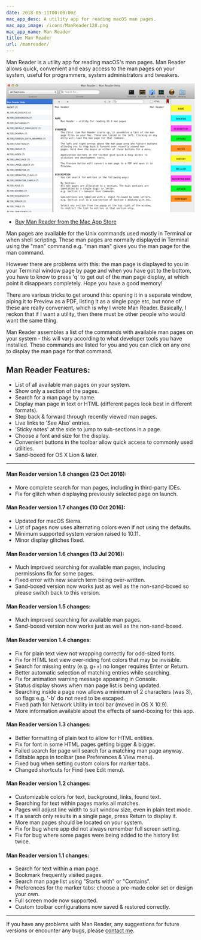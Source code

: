 ```yaml
---
date: 2018-05-11T00:00:00Z
mac_app_desc: A utility app for reading macOS man pages.
mac_app_image: /icons/ManReader128.png
mac_app_name: Man Reader
title: Man Reader
url: /manreader/
---
```


Man Reader is a utility app for reading macOS's man pages. Man Reader allows
quick, convenient and easy access to the man pages on your system, useful for
programmers, system administrators and tweakers.

[![MR][1]][2]

- [Buy Man Reader from the Mac App Store][3]

Man pages are available for the Unix commands used mostly in Terminal or when
shell scripting. These man pages are normally displayed in Terminal using the
"man" command e.g. "man man" gives you the man page for the man command.

However there are problems with this: the man page is displayed to you in your
Terminal window page by page and when you have got to the bottom, you have to
know to press 'q' to get out of the man page display, at which point it
disappears completely. Hope you have a good memory!

There are various tricks to get around this: opening it in a separate window,
piping it to Preview as a PDF, listing it as a single page etc, but none of
these are really convenient, which is why I wrote Man Reader. Basically, I
reckon that if I want a utility, then there must be other people who would want
the same thing.

Man Reader assembles a list of the commands with available man pages on your
system - this will vary according to what developer tools you have installed.
These commands are listed for you and you can click on any one to display the
man page for that command.

## Man Reader Features:

- List of all available man pages on your system.
- Show only a section of the pages.
- Search for a man page by name.
- Display man page in text or HTML (different pages look best in different
  formats).
- Step back & forward through recently viewed man pages.
- Live links to 'See Also' entries.
- 'Sticky notes' at the side to jump to sub-sections in a page.
- Choose a font and size for the display.
- Convenient buttons in the toolbar allow quick access to commonly used
  utilities.
- Sand-boxed for OS X Lion & later.

---

#### Man Reader version 1.8 changes (23 Oct 2016):

- More complete search for man pages, including in third-party IDEs.
- Fix for glitch when displaying previously selected page on launch.

#### Man Reader version 1.7 changes (10 Oct 2016):

- Updated for macOS Sierra.
- List of pages now uses alternating colors even if not using the defaults.
- Minimum supported system version raised to 10.11.
- Minor display glitches fixed.

#### Man Reader version 1.6 changes (13 Jul 2016):

- Much improved searching for available man pages, including permissions fix for
  some pages.
- Fixed error with new search term being over-written.
- Sand-boxed version now works just as well as the non-sand-boxed so please
  switch back to this version.

#### Man Reader version 1.5 changes:

- Much improved searching for available man pages.
- Sand-boxed version now works just as well as the non-sand-boxed.

#### Man Reader version 1.4 changes:

- Fix for plain text view not wrapping correctly for odd-sized fonts.
- Fix for HTML text view over-riding font colors that may be invisible.
- Search for missing entry (e.g. g++) no longer requires Enter or Return.
- Better automatic selection of matching entries while searching.
- Fix for animation warning message appearing in Console.
- Status display shows when man page list is being updated.
- Searching inside a page now allows a minimum of 2 characters (was 3), so flags
  e.g. '-b' do not need to be escaped.
- Fixed path for Network Utility in tool bar (moved in OS X 10.9).
- More information available about the effects of sand-boxing for this app.

#### Man Reader version 1.3 changes:

- Better formatting of plain text to allow for HTML entities.
- Fix for font in some HTML pages getting bigger & bigger.
- Failed search for page will search for a matching man page anyway.
- Editable apps in toolbar (see Preferences & View menu).
- Fixed bug when setting custom colors for marker tabs.
- Changed shortcuts for Find (see Edit menu).

#### Man Reader version 1.2 changes:

- Customizable colors for text, background, links, found text.
- Searching for text within pages marks all matches.
- Pages will adjust line width to suit window size, even in plain text mode.
- If a search only results in a single page, press Return to display it.
- More man pages should be located on your system.
- Fix for bug where app did not always remember full screen setting.
- Fix for bug where some pages were being added to the history list twice.

#### Man Reader version 1.1 changes:

- Search for text within a man page.
- Bookmark frequently visited pages.
- Search man page list using "Starts with" or "Contains".
- Preferences for the marker tabs: choose a pre-made color set or design your
  own.
- Full screen mode now supported.
- Custom toolbar configurations now saved & restored correctly.

---

If you have any problems with Man Reader, any suggestions for future versions or
encounter any bugs, please [contact me][8].

[1]: /images/MR_Start_small.png 'Man Reader'
[2]: /images/MR_Start.png
[3]: http://itunes.apple.com/app/man-reader/id522583774?mt=12
[4]: /manreader-paddle/ManReader.zip
[5]: https://pay.paddle.com/checkout/490552
[6]: /manreader-sandbox/
[7]: /man-reader-no-sb/
[8]: mailto:sarah@troz.net?subject=Man%20Reader
